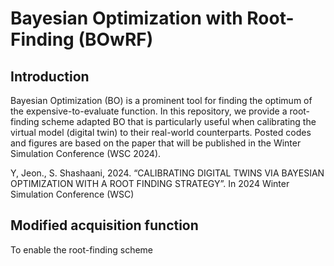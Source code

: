 # **Bayesian Optimization with Root-Finding (BOwRF)**

## Introduction
Bayesian Optimization (BO) is a prominent tool for finding the optimum of the expensive-to-evaluate function. In this repository, we provide a root-finding scheme adapted BO that is particularly useful when calibrating the virtual model (digital twin) to their real-world counterparts. Posted codes and figures are based on the paper that will be published in the Winter Simulation Conference (WSC 2024).

Y, Jeon., S. Shashaani,  2024. “CALIBRATING DIGITAL TWINS VIA BAYESIAN OPTIMIZATION WITH A ROOT FINDING STRATEGY”. In 2024 Winter Simulation Conference (WSC)

## Modified acquisition function
To enable the root-finding scheme 
